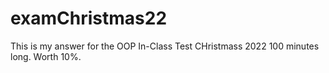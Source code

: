 # examChristmas22
This is my answer for the OOP In-Class Test CHristmass 2022 100 minutes long. Worth 10%.
